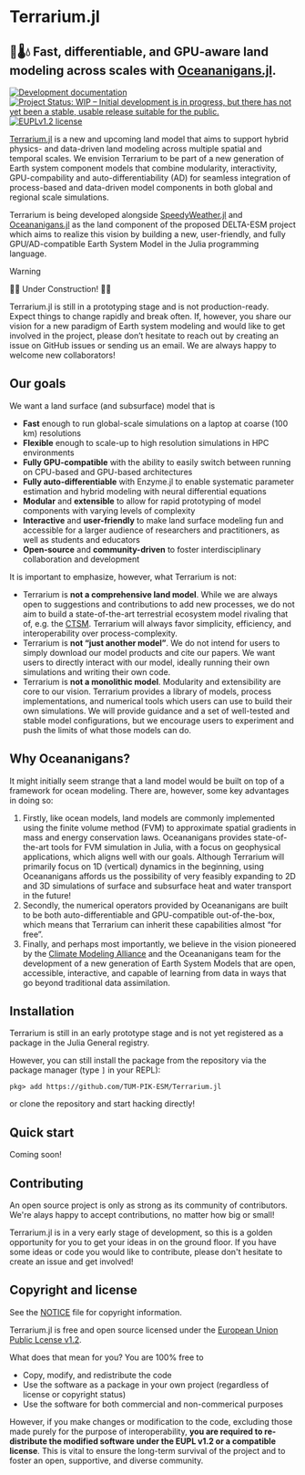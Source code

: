 # Terrarium.jl
<strong> 🌲🌡💧 Fast, differentiable, and GPU-aware land modeling across scales with [Oceananigans.jl](https://github.com/CliMA/Oceananigans.jl). </strong>
---

<a href="https://tum-pik-esm.github.io/Terrarium.jl/dev">
<img alt="Development documentation" src="https://img.shields.io/badge/documentation-in%20development-orange?style=flat-square">
</a>
<a href="https://www.repostatus.org/#wip"><img src="https://www.repostatus.org/badges/latest/wip.svg" alt="Project Status: WIP – Initial development is in progress, but there has not yet been a stable, usable release suitable for the public." /></a>
<a href="https://eupl.eu/1.2/en">
    <img alt="EUPLv1.2 license" src="https://img.shields.io/badge/License-EUPLv1.2-blue.svg?style=flat-square">
</a>

[Terrarium.jl](https://tum-pik-esm.github.io/Terrarium.jl/dev) is a new and upcoming land model that aims to support hybrid physics- and data-driven land modeling across multiple spatial and temporal scales. We envision Terrarium to be part of a new generation of Earth system component models that combine modularity, interactivity, GPU-compability and auto-differentiability (AD) for seamless integration of process-based and data-driven model components in both global and regional scale simulations.

Terrarium is being developed alongside [SpeedyWeather.jl](https://github.com/SpeedyWeather/SpeedyWeather.jl) and [Oceananigans.jl](https://github.com/CliMA/Oceananigans.jl) as the land component of the proposed DELTA-ESM project which aims to realize this vision by building a new, user-friendly, and fully GPU/AD-compatible Earth System Model in the Julia programming language.

> [!WARNING]
> 🚧🚧 Under Construction! 🚧🚧
>
> Terrarium.jl is still in a prototyping stage and is not production-ready. Expect things to change rapidly and break often. If, however, you share our vision for a new paradigm of Earth system modeling and would like to get involved in the project, please don’t hesitate to reach out by creating an issue on GitHub issues or sending us an email. We are always happy to welcome new collaborators!

## Our goals
We want a land surface (and subsurface) model that is
- **Fast** enough to run global-scale simulations on a laptop at coarse (100 km) resolutions
- **Flexible** enough to scale-up to high resolution simulations in HPC environments
- **Fully GPU-compatible** with the ability to easily switch between running on CPU-based and GPU-based architectures
- **Fully auto-differentiable** with Enzyme.jl to enable systematic parameter estimation and hybrid modeling with neural differential equations
- **Modular** and **extensible** to allow for rapid prototyping of model components with varying levels of complexity
- **Interactive** and **user-friendly** to make land surface modeling fun and accessible for a larger audience of researchers and practitioners, as well as students and educators
- **Open-source** and **community-driven** to foster interdisciplinary collaboration and development

It is important to emphasize, however, what Terrarium is not:
- Terrarium is **not a comprehensive land model**. While we are always open to suggestions and contributions to add new processes, we do not aim to build a state-of-the-art terrestrial ecosystem model rivaling that of, e.g. the [CTSM](https://github.com/ESCOMP/CTSM). Terrarium will always favor simplicity, efficiency, and interoperability over process-complexity.
- Terrarium is **not “just another model”**. We do not intend for users to simply download our model products and cite our papers. We want users to directly interact with our model, ideally running their own simulations and writing their own code.
- Terrarium is **not a monolithic model**. Modularity and extensibility are core to our vision. Terrarium provides a library of models, process implementations, and numerical tools which users can use to build their own simulations. We will provide guidance and a set of well-tested and stable model configurations, but we encourage users to experiment and push the limits of what those models can do.

## Why Oceananigans?
It might initially seem strange that a land model would be built on top of a framework for ocean modeling. There are, however, some key advantages in doing so:


1. Firstly, like ocean models, land models are commonly implemented using the finite volume method (FVM) to approximate spatial gradients in mass and energy conservation laws. Oceananigans provides state-of-the-art tools for FVM simulation in Julia, with a focus on geophysical applications, which aligns well with our goals. Although Terrarium will primarily focus on 1D (vertical) dynamics in the beginning, using Oceananigans affords us the possibility of very feasibly expanding to 2D and 3D simulations of surface and subsurface heat and water transport in the future!
2. Secondly, the numerical operators provided by Oceananigans are built to be both auto-differentiable and GPU-compatible out-of-the-box, which means that Terrarium can inherit these capabilities almost “for free”.
3. Finally, and perhaps most importantly, we believe in the vision pioneered by the [Climate Modeling Alliance](https://clima.caltech.edu/) and the Oceananigans team for the development of a new generation of Earth System Models that are open, accessible, interactive, and capable of learning from data in ways that go beyond traditional data assimilation.

## Installation

Terrarium is still in an early prototype stage and is not yet registered as a package in the Julia General registry.

However, you can still install the package from the repository via the package manager (type `]` in your REPL):

```
pkg> add https://github.com/TUM-PIK-ESM/Terrarium.jl
```

or clone the repository and start hacking directly!

## Quick start

Coming soon!

## Contributing

An open source project is only as strong as its community of contributors. We're alays happy to accept contributions, no matter how big or small!

Terrarium.jl is in a very early stage of development, so this is a golden opportunity for you to get your ideas in on the ground floor. If you have some ideas or code you would like to contribute, please don't hesitate to create an issue and get involved!


## Copyright and license

See the [NOTICE](./NOTICE) file for copyright information.

Terrarium.jl is free and open source licensed under the [European Union Public Lcense v1.2](https://eupl.eu/1.2/en).

What does that mean for you? You are 100% free to
- Copy, modify, and redistribute the code
- Use the software as a package in your own project (regardless of license or copyright status)
- Use the software for both commercial and non-commerical purposes

However, if you make changes or modification to the code, excluding those made purely for the purpose of interoperability, **you are required to re-distribute the modified software under the EUPL v1.2 or a compatible license**. This is vital to ensure the long-term survival of the project and to foster an open, supportive, and diverse community.
